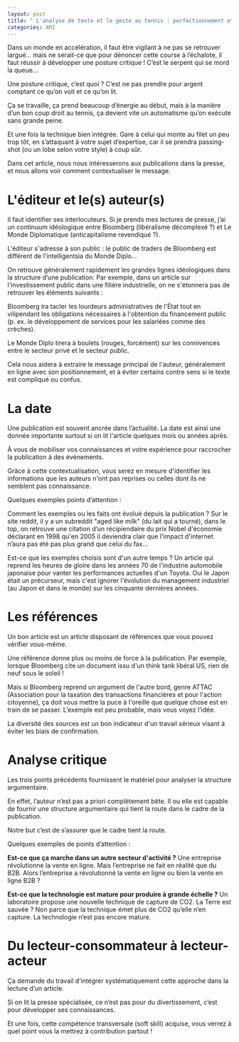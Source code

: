 ```yaml
---
layout: post
title: " L'analyse de texte et le geste au tennis : perfectionnement et automatisme "
categories: AMI
---
```


Dans un monde en accélération, il faut être vigilant à ne pas se retrouver largué… mais ne serait-ce que pour dénoncer cette course à l’échalote, il faut réussir à développer une posture critique ! C’est le serpent qui se mord la queue…

Une posture critique, c’est quoi ? C’est ne pas prendre pour argent comptant ce qu’on voit et ce qu’on lit.

Ça se travaille, ça prend beaucoup d’énergie au début, mais à la manière d’un bon coup droit au tennis, ça devient vite un automatisme qu’on exécute sans grande peine.

Et une fois la technique bien intégrée. Gare à celui qui monte au filet un peu trop tôt, en s’attaquant à votre sujet d’expertise, car il se prendra passing-shot (ou un lobe selon votre style) à coup sûr.

Dans cet article, nous nous intéresserons aux publications dans la presse, et nous allons voir comment contextualiser le message.

# L'éditeur et le(s) auteur(s)

Il faut identifier ses interlocuteurs. Si je prends mes lectures de presse, j’ai un continuum idéologique entre Bloomberg (libéralisme décomplexé ?) et Le Monde Diplomatique (anticapitalisme revendiqué ?).

L'éditeur s'adresse à son public : le public de traders de Bloomberg est différent de l'intelligentsia du Monde Diplo...

On retrouve généralement rapidement les grandes lignes idéologiques dans la structure d’une publication. Par exemple, dans un article sur l'investissement public dans une filière industrielle, on ne s'étonnera pas de retrouver les éléments suivants :

Bloomberg ira tacler les lourdeurs administratives de l'État tout en vilipendant les obligations nécessaires à l'obtention du financement public (p. ex. le développement de services pour les salariées comme des crèches).

Le Monde Diplo tirera à boulets (rouges, forcément) sur les connivences entre le secteur privé et le secteur public.

Cela nous aidera à extraire le message principal de l'auteur, généralement en ligne avec son positionnement, et à éviter certains contre sens si le texte est compliqué ou confus.

# La date

Une publication est souvent ancrée dans l’actualité. La date est ainsi une donnée importante surtout si on lit l'article quelques mois ou années après.

À vous de mobiliser vos connaissances et votre expérience pour raccrocher la publication à des événements.

Grâce à cette contextualisation, vous serez en mesure d'identifier les informations que les auteurs n'ont pas reprises ou celles dont ils ne semblent pas connaissance.


Quelques exemples points d’attention :

Comment les exemples ou les faits ont évolué depuis la publication ? Sur le site reddit, il y a un subreddit "aged like milk" (du lait qui a tourné), dans le top, on retrouve une citation d’un récipiendaire du prix Nobel d'économie déclarant en 1998 qu'en 2005 il deviendra clair que l'impact d'internet n’aura pas été pas plus grand que celui du fax...

Est-ce que les exemples choisis sont d'un autre temps ? Un article qui reprend les heures de gloire dans les années 70 de l'industrie automobile japonaise pour vanter les performances actuelles d'un Toyota. Oui le Japon était un précurseur, mais c'est ignorer l'évolution du management industriel (au Japon et dans le monde) sur les cinquante dernières années.


# Les références

Un bon article est un article disposant de références que vous pouvez vérifier vous-même.

Une référence donne plus ou moins de force à la publication. Par exemple, lorsque Bloomberg cite un document issu d'un think tank libéral US, rien de neuf sous le soleil !

Mais si Bloomberg reprend un argument de l'autre bord, genre ATTAC (Association pour la taxation des transactions financières et pour l'action citoyenne), ça doit vous mettre la puce à l'oreille que quelque chose est en train de se passer. L’exemple est peu probable, mais vous voyez l’idée.

La diversité des sources est un bon indicateur d'un travail sérieux visant à éviter les biais de confirmation.

# Analyse critique

Les trois points précédents fournissent le matériel pour analyser la structure argumentaire.

En effet, l’auteur n’est pas a priori complètement bête. Il ou elle est capable de fournir une structure argumentaire qui tient la route dans le cadre de la publication.

Notre but c’est de s’assurer que le cadre tient la route.


Quelques exemples de points d’attention :

**Est-ce que ça marche dans un autre secteur d'activité ?** Une entreprise révolutionne la vente en ligne. Mais l’entreprise ne fait en réalité que du B2B. Alors l’entreprise a révolutionné la vente en ligne ou bien la vente en ligne B2B ?

**Est-ce que la technologie est mature pour produire à grande échelle ?** Un laboratoire propose une nouvelle technique de capture de CO2. La Terre est sauvée ? Non parce que la technique émet plus de CO2 qu’elle n’en capture. La technologie n’est pas encore mature.


# Du lecteur-consommateur à lecteur-acteur

Ça demande du travail d’intégrer systématiquement cette approche dans la lecture d’un article.

Si on lit la presse spécialisée, ce n’est pas pour du divertissement, c’est pour développer ses connaissances.

Et une fois, cette compétence transversale (soft skill) acquise, vous verrez à quel point vous la mettrez à contribution partout !
